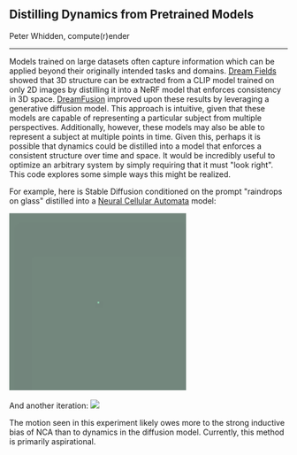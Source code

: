 ## Distilling Dynamics from Pretrained Models
  
Peter Whidden, compute(r)ender

--- 

Models trained on large datasets often capture information which can be applied beyond their originally intended tasks and domains. [Dream Fields](https://arxiv.org/abs/2112.01455) showed that 3D structure can be extracted from a CLIP model trained on only 2D images by distilling it into a NeRF model that enforces consistency in 3D space. [DreamFusion](https://arxiv.org/abs/2209.14988) improved upon these results by leveraging a generative diffusion model. This approach is intuitive, given that these models are capable of representing a particular subject from multiple perspectives. Additionally, however, these models may also be able to represent a subject at multiple points in time. Given this, perhaps it is possible that dynamics could be distilled into a model that enforces a consistent structure over time and space. It would be incredibly useful to optimize an arbitrary system by simply requiring that it must "look right". This code explores some simple ways this might be realized.

For example, here is Stable Diffusion conditioned on the prompt "raindrops on glass" distilled into a [Neural Cellular Automata](https://distill.pub/selforg/2021/textures/) model:  

<p float="left">
    <img src="assets/raindrops-2.gif" width="320px">
</p>
And another iteration:
<img src="assets/raindrops.gif" width="192px">

The motion seen in this experiment likely owes more to the strong inductive bias of NCA than to dynamics in the diffusion model. Currently, this method is primarily aspirational.



